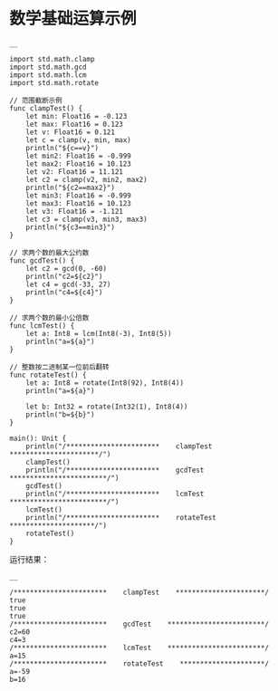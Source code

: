 
# 数学基础运算示例
    
    __
    
    import std.math.clamp
    import std.math.gcd
    import std.math.lcm
    import std.math.rotate
    
    // 范围截断示例
    func clampTest() {
        let min: Float16 = -0.123
        let max: Float16 = 0.123
        let v: Float16 = 0.121
        let c = clamp(v, min, max)
        println("${c==v}")
        let min2: Float16 = -0.999
        let max2: Float16 = 10.123
        let v2: Float16 = 11.121
        let c2 = clamp(v2, min2, max2)
        println("${c2==max2}")
        let min3: Float16 = -0.999
        let max3: Float16 = 10.123
        let v3: Float16 = -1.121
        let c3 = clamp(v3, min3, max3)
        println("${c3==min3}")
    }
    
    // 求两个数的最大公约数
    func gcdTest() {
        let c2 = gcd(0, -60)
        println("c2=${c2}")
        let c4 = gcd(-33, 27)
        println("c4=${c4}")
    }
    
    // 求两个数的最小公倍数
    func lcmTest() {
        let a: Int8 = lcm(Int8(-3), Int8(5))
        println("a=${a}")
    }
    
    // 整数按二进制某一位前后翻转
    func rotateTest() {
        let a: Int8 = rotate(Int8(92), Int8(4))
        println("a=${a}")
    
        let b: Int32 = rotate(Int32(1), Int8(4))
        println("b=${b}")
    }
    
    main(): Unit {
        println("/***********************    clampTest    **********************/")
        clampTest()
        println("/***********************    gcdTest    ************************/")
        gcdTest()
        println("/***********************    lcmTest    ************************/")
        lcmTest()
        println("/***********************    rotateTest    *********************/")
        rotateTest()
    }
    
运行结果：
    
    __
    
    /***********************    clampTest    **********************/
    true
    true
    true
    /***********************    gcdTest    ************************/
    c2=60
    c4=3
    /***********************    lcmTest    ************************/
    a=15
    /***********************    rotateTest    *********************/
    a=-59
    b=16